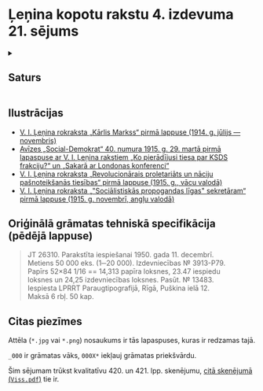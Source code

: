 # Ļeņina kopotu rakstu 4. izdevuma 21. sējums
<details>
<summary><h2>Saturs</h2></summary>
    <ul>
        <li><a href="./000D.jpg">Priekšvārds</a></li>
        <li><a href="./000E-001.jpg">Revolucionārās sociāldemokrātijas uzdevumi</a></li>
        <li><a href="./004-005.jpg">Eiropas karš un starptautiskais sociālisms</a></li>
        <li><a href="./008-009.jpg">Karš un Krievijas sociāldemokrātija</a></li>
        <li><a href="./018-019.jpg">Sociālistiskās internacionāles stāvoklis un uzdevumi</a></li>
        <li><a href="./024-025.jpg">Vēstule avīzēm "Vorwärts" un Wiener "Arbeiter-Zeitung"</a></li>
        <li><a href="./024-025.jpg">Kārlis Markss <i>(Īss biografisks apcerējuns un sociālisma iztirzājums)</i></a></li>
        <li><a href="./070-071.jpg">Kāda vācu balss par karu</a></li>
        <li><a href="./072-073.jpg">Nedzīvais šovinisms un dzīvais sociālisms (Kā atjaunot Internacionāli?)</a></li>
        <li><a href="./080-081.jpg">Par lielkrievu nacionālo lepnumu</a></li>
        <li><a href="./084-085.jpg">Ko tad tālāk? <i>(Par strādnieku partiju uzdevumiem attiecībā pret oportunismu un sociāldemokrātiju)</i></a></li>
        <li><a href="./090-091.jpg">Kādu "vienību" sludināja Larins Zviedrijas kongresā?</a></li>
        <li><a href="./092-093.jpg">Krievu zidekumi</a></li>
        <li><a href="./098-099.jpg">Avīzes "Naše Slovo" redakcijai</a></li>
        <li><a href="./102-103.jpg">Kā policija un reakcionāri apsarga Vācijas sociāldemokrātijas vienību</a></li>
        <li><a href="./106-107.jpg">Par Londonas konferenci</a></li>
        <li><a href="./108-109.jpg">Zem sveša karoga</a></li>
        <li><a href="./130-131.jpg">KSDSP ārzemju sekciju konference</a></li>
        <li><a href="./136-137.jpg">KSDSP CK vēstule avīzes "Naše slovo" redakcijai</a></li>
        <li><a href="./141.jpg">Ko pierādījusi tiesa par KSDS frakciju?</a></li>
        <li><a href="./146-147.jpg">Sakarā ar Londonas konferenci</a></li>
        <li><a href="./150-151.jpg">Pilsoņu kara lozunga ilustrēšanai</a></li>
        <li><a href="./152-153.jpg">Sociālšovinistu sofismi</a></li>
        <li><a href="./156-157.jpg">Jautājums oar internacionālistu apvienošanos</a></li>
        <li><a href="./160-161.jpg">Buržuāziskie filantropi un revolucionārā sociāldemokrātija</a></li>
        <li><a href="./162-163.jpg">Platoniskā internacionālisma krahs</a></li>
        <li><a href="./168-169.jpg">Par cīņu pret sociālšovinismu</a></li>
        <li><a href="./172-173.jpg">Ⅱ internacionāles krahs</a></li>
        <li><a href="./224-225.jpg">Angļu pacifisms un angļu nepatika pret teoriju</a></li>
        <li><a href="./230-231.jpg">Kā savieno iztapšanu reakcijai ar demokrātijas tēlošanu?</a></li>
        <li><a href="./232-233.jpg">Vācu oportunisma galvenais darbs par karu</a></li>
        <li><a href="./238-239.jpg">Par savas valdības sakāvi imperiālistiskā karā</a></li>
        <li><a href="./244-245.jpg">Par stāvokli Krievijas sociāldemokrātijā</a></li>
        <li><a href="./250-251.jpg">Par lozunga "Miers" novērtējumu</a></li>
        <li><a href="./252-253.jpg">Jautājums par mieru</a></li>
        <li><a href="./259.jpg">Sociālisms un karš <i>(KSDSP attiecības pret karu)</i></a></li>
        <li><a href="./298-299.jpg">Par Eiropas savienoto valstu lozungu</a></li>
        <li><a href="./302-303.jpg">Par Eiropas savienoto valstu lozungu. <i>Avīzes "Social-Demokrat" redakcijas piezīme pie KSDSP CK manifesta par karu</i></a></li>
        <li><a href="./304-305.jpg">Cimervaldes kreiso rezolūcijas projekts</a></li>
        <li><a href="./306-307.jpg">Franču sociālista godīgā balss</a></li>
        <li><a href="./314-315.jpg">Imperiālisms un sociālisms Itālijā (Rakstiņš)</a></li>
        <li><a href="./324-325.jpg">Uzsaukums par karu</a></li>
        <li><a href="./326-327.jpg">Pateicamies par vaļsirdību</a></li>
        <li><a href="./328-329.jpg">Internacionālajai sociālistiskajai komisijai (ISK)</a></li>
        <li><a href="./334-335.jpg">Krievijas sakāveun revolucionārā krīze</a></li>
        <li><a href="./340-341.jpg">Pirmais solis</a></li>
        <li><a href="./346-347.jpg">Revolucionārie marksisti starptautiskajā sociālistiskajā konferencē 1915. g. 5.-8. septembrī</a></li>
        <li><a href="./350-351.jpg">Īstie internacionālisti: Kautskis, Akselrods, Martovs</a></li>
        <li><a href="./356-357.jpg">Dažas tēzes. <i>No redakcijas</i></a></li>
        <li><a href="./361.jpg">Revolucionārais proletariāts un nāciju pašnoteikšanās tiesības</a></li>
        <li><a href="./368-369.jpg">Par divām revolūcijas līnijām</a></li>
        <li><a href="./374-375.jpg">Pie pēdējās robežas</a></li>
        <li><a href="./376-377.jpg">"Sociālistiskās propogandas līgas" sekretāram</a></li>
        <li><a href="./382-383.jpg">Sociālšovinistiskās politikas maskošana ar internacionālistiskām frāzēm</a></li>
        <li><a href="./390-391.jpg">Oportunisms un Ⅱ internacionāles krahs</a></li>
        <li><a href="./404-405.jpg">Piezīmes</a></li>
        <li><a href="./428-429.jpg">V. I. Ļeņina dzīves un darbības dati</a></li>
    </ul>
</details>

## Ilustrācijas
- [V. I. Ļeņina rokraksta „Kārlis Markss“ pirmā lappuse
(1914. g. jūlijs — novembris)](./028.png)
- [Avīzes „Social-Demokrat“ 40. numura 1915. g. 29. martā pirmā lapaspuse ar V. I. Ļeņina rakstiem „Ko pierādījusi tiesa par KSDS frakciju?“ un „Sakarā ar Londonas konferenci“](./138-139.jpg)
- [V. I. Ļeņina rokraksta „Revolucionārais proletariāts un nāciju pašnoteikšanās tiesības“ pirmā lappuse
(1915. g., vācu valodā)](./358-359.jpg)
- [V. I. Ļeņina rokraksta „"Sociālistiskās propogandas līgas" sekretāram“ pirmā lappuse
(1915. g. novembrī, angļu valodā)](./376-377.jpg)

## Oriģinālā grāmatas tehniskā specifikācija (pēdējā lappuse)

> JT 26310. Parakstīta iespiešanai 1950. gada 11. decembrī.<br>
> Metiens 50 000 eks. (1─20 000). Izdevniecības № 3913-P79.<br>
> Papīrs 52×84 1/16 == 14,313 papīra loksnes, 23.47 iespiedu<br>
> loksnes un 24,25 izdevniecības loksnes. Pasūt. № 13483.<br>
> Iespiesta LPRRT Paraugtipografijā, Rīgā, Puškina ielā 12.<br>
> Maksā 6 rbļ. 50 kap.

## Citas piezīmes
Attēla (`*.jpg` vai `*.png`) nosaukums ir tās lapaspuses, kuras ir redzamas tajā.

`_000` ir grāmatas vāks, `000X*` iekļauj grāmatas priekšvārdu.

Šim sējumam trūkst kvalitatīvu 420. un 421. lpp. skenējumu, [citā skenējumā (`Viss.pdf`)](./Viss.pdf) tie ir.
